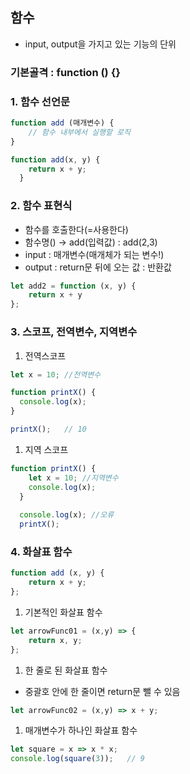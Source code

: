 ## 함수

- input, output을 가지고 있는 기능의 단위

### 기본골격 : function () {}

### 1. 함수 선언문

```jsx
function add (매개변수) {
    // 함수 내부에서 실행할 로직
}

function add(x, y) {
    return x + y;
  }
```

### 2. 함수 표현식

- 함수를 호출한다(=사용한다)
- 함수명() → add(입력값) : add(2,3)
- input : 매개변수(매개체가 되는 변수!)
- output : return문 뒤에 오는 값 : 반환값

```jsx
let add2 = function (x, y) {
    return x + y
};
```

### 3. 스코프, 전역변수, 지역변수

1. 전역스코프

```jsx
let x = 10; //전역변수

function printX() {
  console.log(x);
}

printX();   // 10
```

1. 지역 스코프

```jsx
function printX() {
    let x = 10; //지역변수
    console.log(x);
  }
  
  console.log(x); //오류
  printX();
```

### 4. 화살표 함수

```jsx
function add (x, y) {
    return x + y;
};
```

1. 기본적인 화살표 함수

```jsx
let arrowFunc01 = (x,y) => {
    return x, y;
};
```

1. 한 줄로 된 화살표 함수
- 중괄호 안에 한 줄이면 return문 뺄 수 있음

```jsx
let arrowFunc02 = (x,y) => x + y; 
```

1. 매개변수가 하나인 화살표 함수

```jsx
let square = x => x * x;
console.log(square(3));   // 9
```